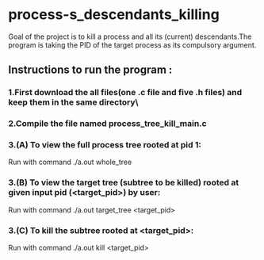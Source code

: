 # process-s_descendants_killing
Goal of the project is to kill a process and all its (current) descendants.The program is taking the PID of the target process as its compulsory argument.
## Instructions to run the program :
###   1.First download the all files(one .c file and five .h files) and keep them in the same directory\
###   2.Compile the file named process_tree_kill_main.c
### 3.(A) To view the full process tree rooted at pid 1:
  Run with command ./a.out   whole_tree
### 3.(B) To view the target tree (subtree to be killed) rooted at given input pid (<target_pid>) by user:
  Run with command ./a.out   target_tree  <target_pid>
### 3.(C) To kill the subtree rooted at <target_pid>:
  Run with command ./a.out   kill   <target_pid>
